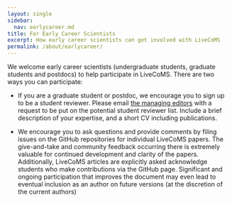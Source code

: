 ```yaml
---
layout: single
sidebar:
  nav: earlycareer.md
title: For Early Career Scientists 
excerpt: How early career scientists can get involved with LiveCoMS
permalink: /about/earlycareer/
---
```


We welcome early career scientists (undergraduate students, graduate
students and postdocs) to help participate in LiveCoMS.  There are two
ways you can participate:

* If you are a graduate student or postdoc, we encourage you to sign
  up to be a student reviewer. Please email
  [the managing editors](mailto:managing_editors@livecomsjournal.org)
  with a request to be put on the potential student reviewer
  list. Include a brief description of your expertise, and a short CV
  including publications.

* We encourage you to ask questions and provide comments by filing
  issues on the GitHub repositories for individual LiveCoMS
  papers. The give-and-take and community feedback occurring there is
  extremely valuable for continued development and clarity of the
  papers. Additionally, LiveCoMS articles are explicitly asked
  acknowledge students who make contributions via the GitHub
  page. Significant and ongoing participation that improves the
  document may even lead to eventual inclusion as an author on future
  versions (at the discretion of the current authors)
